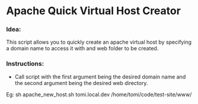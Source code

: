 Apache Quick Virtual Host Creator
=================================

### Idea:

This script allows you to quickly create an apache virtual host by specifying a domain name to access it with and web folder to be created.

### Instructions:

* Call script with the first argument being the desired domain name and the second argument being the desired web directory.

Eg: sh apache_new_host.sh tomi.local.dev /home/tomi/code/test-site/www/